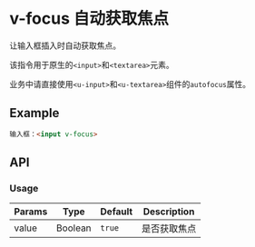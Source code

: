 # v-focus 自动获取焦点

让输入框插入时自动获取焦点。

该指令用于原生的`<input>`和`<textarea>`元素。

业务中请直接使用`<u-input>`和`<u-textarea>`组件的`autofocus`属性。

## Example

``` html
输入框：<input v-focus>
```

## API

### Usage

| Params | Type | Default | Description |
| ----- | ---- | ------- | ----------- |
| value | Boolean | `true` | 是否获取焦点 |
